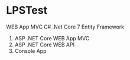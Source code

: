 # LPSTest
WEB App MVC C# .Net Core 7 Entity Framework
1. ASP .NET Core WEB App MVC
2. ASP .NET Core WEB API
3. Console App
